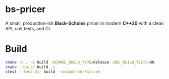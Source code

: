 # bs-pricer

A small, production-ish **Black-Scholes** pricer in modern **C++20** with a clean API, unit tests, and CI. 

# Build
```bash
cmake -S . -B build -DCMAKE_BUILD_TYPE=Release -DBS_BUILD_TESTS=ON
cmake --build build -j
ctest --test-dir build --output-on-failure
